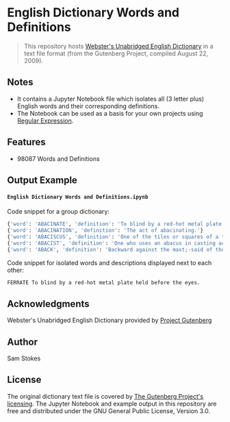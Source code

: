 # English Dictionary Words and Definitions

> This repository hosts [Webster's Unabridged English Dictionary](https://www.gutenberg.org/ebooks/29765) in a text file format (from the Gutenberg Project, compiled August 22, 2009).

## Notes

* It contains a Jupyter Notebook file which isolates all (3 letter plus) English words and their corresponding definitions.
* The Notebook can be used as a basis for your own projects using [Regular Expression](https://docs.microsoft.com/en-us/dotnet/standard/base-types/regular-expression-language-quick-reference).

## Features

* 98087 Words and Definitions

## Output Example

#### `English Dictionary Words and Definitions.ipynb`
Code snippet for a group dictionary:
```python
{'word': 'ABACINATE', 'definition': 'To blind by a red-hot metal plate held before the eyes.'}
{'word': 'ABACINATION', 'definition': 'The act of abacinating.'}
{'word': 'ABACISCUS', 'definition': 'One of the tiles or squares of a tessellated pavement; an abaculus.'}
{'word': 'ABACIST', 'definition': 'One who uses an abacus in casting accounts; a calculator.'}
{'word': 'ABACK', 'definition': 'Backward against the mast;-said of the sails when pressed by the wind.'}
```
Code snippet for isolated words and descriptions displayed next to each other:
```python
FERRATE To blind by a red-hot metal plate held before the eyes.
```

## Acknowledgments

Webster's Unabridged English Dictionary provided by [Project Gutenberg](http://www.gutenberg.org/)

## Author

Sam Stokes

## License

The original dictionary text file is covered by [The Gutenberg Project's licensing](http://www.gutenberg.org/policy/license.html).
The Jupyter Notebook and example output in this repository are free and distributed under the GNU General Public License, Version 3.0.
